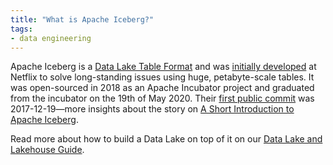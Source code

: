 ```yaml
---
title: "What is Apache Iceberg?"
tags:
- data engineering
---
```

Apache Iceberg is a [Data Lake Table Format](term/data%20lake%20table%20format.md) and was [initially developed](https://github.com/Netflix/iceberg) at Netflix to solve long-standing issues using huge, petabyte-scale tables. It was open-sourced in 2018 as an Apache Incubator project and graduated from the incubator on the 19th of May 2020. Their [first public commit](https://github.com/apache/iceberg/commit/a5eb3f6ba171ecfc517a4f09ae9654e7d8ae0291) was 2017-12-19—more insights about the story on [A Short Introduction to Apache Iceberg](https://medium.com/expedia-group-tech/a-short-introduction-to-apache-iceberg-d34f628b6799).

Read more about how to build a Data Lake on top of it on our [Data Lake and Lakehouse Guide](https://airbyte.com/blog/data-lake-lakehouse-guide-powered-by-table-formats-delta-lake-iceberg-hudi).